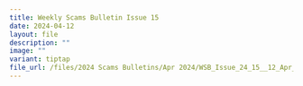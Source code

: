 ```yaml
---
title: Weekly Scams Bulletin Issue 15
date: 2024-04-12
layout: file
description: ""
image: ""
variant: tiptap
file_url: /files/2024 Scams Bulletins/Apr 2024/WSB_Issue_24_15__12_Apr_.pdf
---
```

